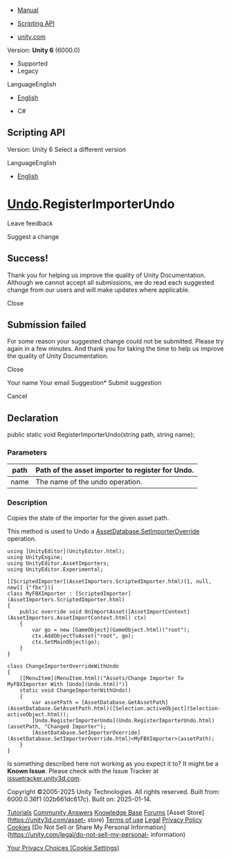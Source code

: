 [ ]()

  * [Manual](../Manual/index.html)
  * [Scripting API](../ScriptReference/index.html)

  * [unity.com](https://unity.com/)

Version: **Unity 6** (6000.0)

  * Supported
  * Legacy

LanguageEnglish

  * [English]()

  * C#

[ ](https://docs.unity3d.com)

## Scripting API

Version: Unity 6 Select a different version

LanguageEnglish

  * [English]()

#  [Undo](Undo.html).RegisterImporterUndo

Leave feedback

Suggest a change

## Success!

Thank you for helping us improve the quality of Unity Documentation. Although
we cannot accept all submissions, we do read each suggested change from our
users and will make updates where applicable.

Close

## Submission failed

For some reason your suggested change could not be submitted. Please <a>try
again</a> in a few minutes. And thank you for taking the time to help us
improve the quality of Unity Documentation.

Close

Your name Your email Suggestion* Submit suggestion

Cancel

[ ]()

## Declaration

public static void RegisterImporterUndo(string path, string name);

### Parameters

path | Path of the asset importer to register for Undo.  
---|---  
name | The name of the undo operation.  
  
### Description

Copies the state of the importer for the given asset path.

This method is used to Undo a
[AssetDatabase.SetImporterOverride](AssetDatabase.SetImporterOverride.html)
operation.

    
    
    using [UnityEditor](UnityEditor.html);
    using UnityEngine;
    using UnityEditor.AssetImporters;
    using UnityEditor.Experimental;  
      
    [[ScriptedImporter](AssetImporters.ScriptedImporter.html)(1, null, new[] {"fbx"})]
    class MyFBXImporter : [ScriptedImporter](AssetImporters.ScriptedImporter.html)
    {
        public override void OnImportAsset([AssetImportContext](AssetImporters.AssetImportContext.html) ctx)
        {
            var go = new [GameObject](GameObject.html)("root");
            ctx.AddObjectToAsset("root", go);
            ctx.SetMainObject(go);
        }
    }  
      
    class ChangeImporterOverrideWithUndo
    {
        [[MenuItem](MenuItem.html)("Assets/Change Importer To MyFBXImporter With [Undo](Undo.html)")]
        static void ChangeImporterWithUndo()
        {
            var assetPath = [AssetDatabase.GetAssetPath](AssetDatabase.GetAssetPath.html)([Selection.activeObject](Selection-activeObject.html));
            [Undo.RegisterImporterUndo](Undo.RegisterImporterUndo.html)(assetPath, "Changed Importer");
            [AssetDatabase.SetImporterOverride](AssetDatabase.SetImporterOverride.html)<MyFBXImporter>(assetPath);
        }
    }
    

Is something described here not working as you expect it to? It might be a
**Known Issue**. Please check with the Issue Tracker at
[issuetracker.unity3d.com](https://issuetracker.unity3d.com).

Copyright ©2005-2025 Unity Technologies. All rights reserved. Built from:
6000.0.36f1 (02b661dc617c). Built on: 2025-01-14.

[Tutorials](https://unity3d.com/learn) [Community
Answers](https://answers.unity3d.com) [Knowledge
Base](https://support.unity3d.com/hc/en-us)
[Forums](https://forum.unity3d.com) [Asset Store](https://unity3d.com/asset-
store) [Terms of use](https://docs.unity3d.com/Manual/TermsOfUse.html)
[Legal](https://unity.com/legal) [Privacy
Policy](https://unity.com/legal/privacy-policy)
[Cookies](https://unity.com/legal/cookie-policy) [Do Not Sell or Share My
Personal Information](https://unity.com/legal/do-not-sell-my-personal-
information)

[Your Privacy Choices (Cookie Settings)](javascript:void\(0\);)

